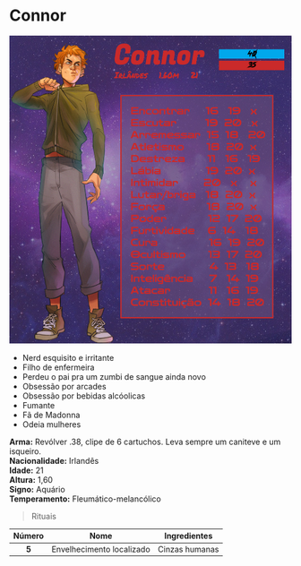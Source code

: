 # Connor

<p><img src="/docs/assets/images/FichaConnor.jpg" width="550" height="550" alt="Ficha do Connor" title="nerd bobao"></p>

* Nerd esquisito e irritante
* Filho de enfermeira
* Perdeu o pai pra um zumbi de sangue ainda novo
* Obsessão por arcades
* Obsessão por bebidas alcóolicas
* Fumante
* Fã de Madonna
* Odeia mulheres

**Arma:** Revólver .38, clipe de 6 cartuchos. Leva sempre um caniteve e um isqueiro. <br>
**Nacionalidade:** Irlandês <br>
**Idade:** 21 <br>
**Altura:** 1,60 <br>
**Signo:** Aquário <br>
**Temperamento:** Fleumático-melancólico <br>

> Rituais

| Número | Nome                      | Ingredientes   |
| :----: | ------------------------- | -------------- |
| **5**  | Envelhecimento localizado | Cinzas humanas |